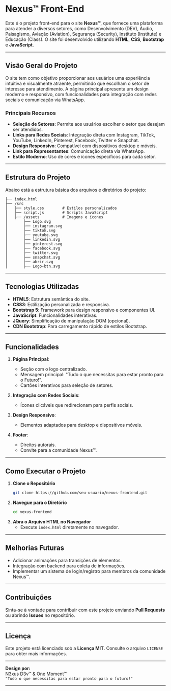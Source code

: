 # Nexus™ Front-End

Este é o projeto front-end para o site **Nexus™**, que fornece uma plataforma para atender a diversos setores, como Desenvolvimento (DEV), Áudio, Paisagismo, Aviação (Aviation), Segurança (Security), Instituto (Institute) e Educação (Class). O site foi desenvolvido utilizando **HTML**, **CSS**, **Bootstrap** e **JavaScript**.

---

## Visão Geral do Projeto

O site tem como objetivo proporcionar aos usuários uma experiência intuitiva e visualmente atraente, permitindo que escolham o setor de interesse para atendimento. A página principal apresenta um design moderno e responsivo, com funcionalidades para integração com redes sociais e comunicação via WhatsApp.

### Principais Recursos
- **Seleção de Setores**: Permite aos usuários escolher o setor que desejam ser atendidos.
- **Links para Redes Sociais**: Integração direta com Instagram, TikTok, YouTube, LinkedIn, Pinterest, Facebook, Twitter e Snapchat.
- **Design Responsivo**: Compatível com dispositivos desktop e móveis.
- **Link para Representantes**: Comunicação direta via WhatsApp.
- **Estilo Moderno**: Uso de cores e ícones específicos para cada setor.

---

## Estrutura do Projeto

Abaixo está a estrutura básica dos arquivos e diretórios do projeto:

```
├── index.html
├── /src
│   ├── style.css        # Estilos personalizados
│   ├── script.js        # Scripts JavaScript
│   ├── /assets          # Imagens e ícones
│       ├── Logo.svg
│       ├── instagram.svg
│       ├── tiktok.svg
│       ├── youtube.svg
│       ├── linkedin.svg
│       ├── pinterest.svg
│       ├── facebook.svg
│       ├── twitter.svg
│       ├── snapchat.svg
│       ├── abrir.svg
│       ├── Logo-btn.svg
```

---

## Tecnologias Utilizadas

- **HTML5**: Estrutura semântica do site.
- **CSS3**: Estilização personalizada e responsiva.
- **Bootstrap 5**: Framework para design responsivo e componentes UI.
- **JavaScript**: Funcionalidades interativas.
- **JQuery**: Simplificação de manipulação DOM (opcional).
- **CDN Bootstrap**: Para carregamento rápido de estilos Bootstrap.

---

## Funcionalidades

1. **Página Principal**:
   - Seção com o logo centralizado.
   - Mensagem principal: "Tudo o que necessitas para estar pronto para o Futuro!".
   - Cartões interativos para seleção de setores.
   
2. **Integração com Redes Sociais**:
   - Ícones clicáveis que redirecionam para perfis sociais.

3. **Design Responsivo**:
   - Elementos adaptados para desktop e dispositivos móveis.

4. **Footer**:
   - Direitos autorais.
   - Convite para a comunidade Nexus™.

---

## Como Executar o Projeto

1. **Clone o Repositório**
   ```bash
   git clone https://github.com/seu-usuario/nexus-frontend.git
   ```
2. **Navegue para o Diretório**
   ```bash
   cd nexus-frontend
   ```
3. **Abra o Arquivo HTML no Navegador**
   - Execute `index.html` diretamente no navegador.

---

## Melhorias Futuras

- Adicionar animações para transições de elementos.
- Integração com backend para coleta de informações.
- Implementar um sistema de login/registro para membros da comunidade Nexus™.

---

## Contribuições

Sinta-se à vontade para contribuir com este projeto enviando **Pull Requests** ou abrindo **Issues** no repositório.

---

## Licença

Este projeto está licenciado sob a **Licença MIT**. Consulte o arquivo `LICENSE` para obter mais informações.

---

**Design por:**  
N3xus D3v™ & One Moment™  
`"Tudo o que necessitas para estar pronto para o futuro!"`

---
